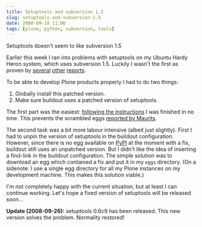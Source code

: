 ```yaml
---
title: Setuptools and subversion 1.5
slug: setuptools-and-subversion-1.5
date: 2008-09-18 11:06
tags: [plone, python, subversion, tools]
---
```


Setuptools doesn't seem to like subversion 1.5

Earlier this week I ran into problems with setuptools on my Ubuntu
Hardy Heron system, which uses subversion 1.5. Luckily I wasn't the
first as proven by
[several](http://mrtopf.de/blog/plone/using-subversion-15-with-setuptools-in-python-technical/)
[other](http://bugs.debian.org/cgi-bin/bugreport.cgi?bug=489263)
[reports](http://bugs.python.org/setuptools/issue4).

To be able to develop Plone products properly I had to do two things:

1. Globally install this patched version.
2. Make sure buildout uses a patched version of setuptools.

The first part was the easiest:
[following the instructions](http://bugs.python.org/setuptools/msg62)
I was finished in no time. This prevents the scrambled eggs
[reported by Maurits](http://maurits.vanrees.org/weblog/archive/2008/09/scrambled-eggs).

The second task was a bit more labour intensive (albeit just
slightly). First I had to unpin the version of setuptools in the
buildout configuration. However, since there is no egg available on
[PyPI](https://pypi.python.org/pypi) at the moment with a fix,
buildout still uses an unpatched version. But I didn't like the idea
of inserting a find-link in the buildout configuration. The simple
solution was to download an egg which contained a fix and put it in my
`eggs` directory. (On a sidenote: I use a single egg directory for all
my Plone instances on my development machine. This makes this solution
viable.)

I'm not completely happy with the current situation, but at least I
can continue working. Let's hope a fixed version of setuptools will be
released soon...

**Update (2008-09-26):** setuptools 0.6c9 has been released. This new
  version solves the problem. Normality restored!
